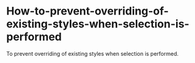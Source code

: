 # How-to-prevent-overriding-of-existing-styles-when-selection-is-performed
To prevent overriding of existing styles when selection is performed.
